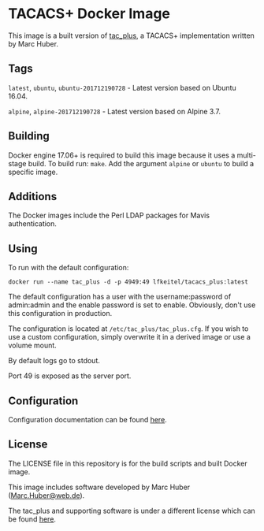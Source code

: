 # TACACS+ Docker Image

This image is a built version of [tac_plus](http://www.pro-bono-publico.de/projects/),
a TACACS+ implementation written by Marc Huber.

## Tags

`latest`, `ubuntu`, `ubuntu-201712190728` - Latest version based on Ubuntu 16.04.

`alpine`, `alpine-201712190728` - Latest version based on Alpine 3.7.

## Building

Docker engine 17.06+ is required to build this image because it uses a multi-stage build.
To build run: `make`. Add the argument `alpine` or `ubuntu` to build a specific image.

## Additions

The Docker images include the Perl LDAP packages for Mavis authentication.

## Using

To run with the default configuration:

```
docker run --name tac_plus -d -p 4949:49 lfkeitel/tacacs_plus:latest
```

The default configuration has a user with the username:password of admin:admin
and the enable password is set to enable. Obviously, don't use this configuration
in production.

The configuration is located at `/etc/tac_plus/tac_plus.cfg`. If you wish to use
a custom configuration, simply overwrite it in a derived image or use a volume mount.

By default logs go to stdout.

Port 49 is exposed as the server port.

## Configuration

Configuration documentation can be found
[here](http://www.pro-bono-publico.de/projects/unpacked/doc/tac_plus.pdf).

## License

The LICENSE file in this repository is for the build scripts and built Docker image.

This image includes software developed by Marc Huber (Marc.Huber@web.de).

The tac_plus and supporting software is under a different license which can be found
[here](http://www.pro-bono-publico.de/projects/unpacked/LICENSE).
